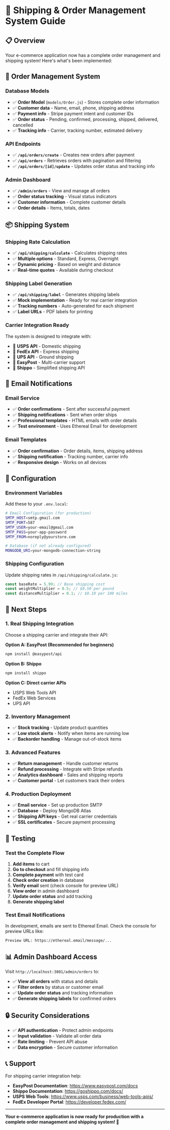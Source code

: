 # 🚀 Shipping & Order Management System Guide

## 📋 Overview

Your e-commerce application now has a complete order management and shipping system! Here's what's been implemented:

## 🛒 Order Management System

### **Database Models**
- ✅ **Order Model** (`models/Order.js`) - Stores complete order information
- ✅ **Customer data** - Name, email, phone, shipping address
- ✅ **Payment info** - Stripe payment intent and customer IDs
- ✅ **Order status** - Pending, confirmed, processing, shipped, delivered, cancelled
- ✅ **Tracking info** - Carrier, tracking number, estimated delivery

### **API Endpoints**
- ✅ **`/api/orders/create`** - Creates new orders after payment
- ✅ **`/api/orders`** - Retrieves orders with pagination and filtering
- ✅ **`/api/orders/[id]/update`** - Updates order status and tracking info

### **Admin Dashboard**
- ✅ **`/admin/orders`** - View and manage all orders
- ✅ **Order status tracking** - Visual status indicators
- ✅ **Customer information** - Complete customer details
- ✅ **Order details** - Items, totals, dates

## 📦 Shipping System

### **Shipping Rate Calculation**
- ✅ **`/api/shipping/calculate`** - Calculates shipping rates
- ✅ **Multiple options** - Standard, Express, Overnight
- ✅ **Dynamic pricing** - Based on weight and distance
- ✅ **Real-time quotes** - Available during checkout

### **Shipping Label Generation**
- ✅ **`/api/shipping/label`** - Generates shipping labels
- ✅ **Mock implementation** - Ready for real carrier integration
- ✅ **Tracking numbers** - Auto-generated for each shipment
- ✅ **Label URLs** - PDF labels for printing

### **Carrier Integration Ready**
The system is designed to integrate with:
- 🚚 **USPS API** - Domestic shipping
- 🚚 **FedEx API** - Express shipping
- 🚚 **UPS API** - Ground shipping
- 🚚 **EasyPost** - Multi-carrier support
- 🚚 **Shippo** - Simplified shipping API

## 📧 Email Notifications

### **Email Service**
- ✅ **Order confirmations** - Sent after successful payment
- ✅ **Shipping notifications** - Sent when order ships
- ✅ **Professional templates** - HTML emails with order details
- ✅ **Test environment** - Uses Ethereal Email for development

### **Email Templates**
- ✅ **Order confirmation** - Order details, items, shipping address
- ✅ **Shipping notification** - Tracking number, carrier info
- ✅ **Responsive design** - Works on all devices

## 🔧 Configuration

### **Environment Variables**
Add these to your `.env.local`:

```bash
# Email Configuration (for production)
SMTP_HOST=smtp.gmail.com
SMTP_PORT=587
SMTP_USER=your-email@gmail.com
SMTP_PASS=your-app-password
SMTP_FROM=noreply@yourstore.com

# Database (if not already configured)
MONGODB_URI=your-mongodb-connection-string
```

### **Shipping Configuration**
Update shipping rates in `/api/shipping/calculate.js`:
```javascript
const baseRate = 5.99; // Base shipping cost
const weightMultiplier = 0.5; // $0.50 per pound
const distanceMultiplier = 0.1; // $0.10 per 100 miles
```

## 🚀 Next Steps

### **1. Real Shipping Integration**
Choose a shipping carrier and integrate their API:

**Option A: EasyPost (Recommended for beginners)**
```bash
npm install @easypost/api
```

**Option B: Shippo**
```bash
npm install shippo
```

**Option C: Direct carrier APIs**
- USPS Web Tools API
- FedEx Web Services
- UPS API

### **2. Inventory Management**
- ✅ **Stock tracking** - Update product quantities
- ✅ **Low stock alerts** - Notify when items are running low
- ✅ **Backorder handling** - Manage out-of-stock items

### **3. Advanced Features**
- ✅ **Return management** - Handle customer returns
- ✅ **Refund processing** - Integrate with Stripe refunds
- ✅ **Analytics dashboard** - Sales and shipping reports
- ✅ **Customer portal** - Let customers track their orders

### **4. Production Deployment**
- ✅ **Email service** - Set up production SMTP
- ✅ **Database** - Deploy MongoDB Atlas
- ✅ **Shipping API keys** - Get real carrier credentials
- ✅ **SSL certificates** - Secure payment processing

## 🧪 Testing

### **Test the Complete Flow**
1. **Add items** to cart
2. **Go to checkout** and fill shipping info
3. **Complete payment** with test card
4. **Check order creation** in database
5. **Verify email** sent (check console for preview URL)
6. **View order** in admin dashboard
7. **Update order status** and add tracking
8. **Generate shipping label**

### **Test Email Notifications**
In development, emails are sent to Ethereal Email. Check the console for preview URLs like:
```
Preview URL: https://ethereal.email/message/...
```

## 📊 Admin Dashboard Access

Visit `http://localhost:3001/admin/orders` to:
- ✅ **View all orders** with status and details
- ✅ **Filter orders** by status or customer email
- ✅ **Update order status** and tracking information
- ✅ **Generate shipping labels** for confirmed orders

## 🔒 Security Considerations

- ✅ **API authentication** - Protect admin endpoints
- ✅ **Input validation** - Validate all order data
- ✅ **Rate limiting** - Prevent API abuse
- ✅ **Data encryption** - Secure customer information

## 📞 Support

For shipping carrier integration help:
- **EasyPost Documentation**: https://www.easypost.com/docs
- **Shippo Documentation**: https://goshippo.com/docs/
- **USPS Web Tools**: https://www.usps.com/business/web-tools-apis/
- **FedEx Developer Portal**: https://developer.fedex.com/

---

**Your e-commerce application is now ready for production with a complete order management and shipping system! 🎉**
